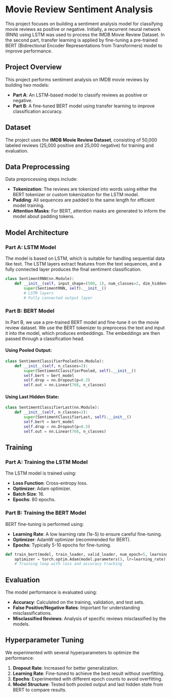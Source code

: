 # Movie Review Sentiment Analysis

This project focuses on building a sentiment analysis model for classifying movie reviews as positive or negative. Initially, a recurrent neural network (RNN) using LSTM was used to process the IMDB Movie Review Dataset. In the second part, transfer learning is applied by fine-tuning a pre-trained BERT (Bidirectional Encoder Representations from Transformers) model to improve performance.

## Project Overview

This project performs sentiment analysis on IMDB movie reviews by building two models:
- **Part A**: An LSTM-based model to classify reviews as positive or negative.
- **Part B**: A fine-tuned BERT model using transfer learning to improve classification accuracy.

## Dataset

The project uses the **IMDB Movie Review Dataset**, consisting of 50,000 labeled reviews (25,000 positive and 25,000 negative) for training and evaluation.

## Data Preprocessing

Data preprocessing steps include:
- **Tokenization**: The reviews are tokenized into words using either the BERT tokenizer or custom tokenization for the LSTM model.
- **Padding**: All sequences are padded to the same length for efficient model training.
- **Attention Masks**: For BERT, attention masks are generated to inform the model about padding tokens.

## Model Architecture

### Part A: LSTM Model
The model is based on LSTM, which is suitable for handling sequential data like text. The LSTM layers extract features from the text sequences, and a fully connected layer produces the final sentiment classification.

```python
class SentimentRNN(nn.Module):
    def __init__(self, input_shape=(500, 1), num_classes=2, dim_hidden=20, dropout_rate=0, network_type="LSTM"):
        super(SentimentRNN, self).__init__()
        # LSTM layers
        # Fully connected output layer
```

### Part B: BERT Model
In Part B, we use a pre-trained BERT model and fine-tune it on the movie review dataset. We use the BERT tokenizer to preprocess the text and input it into the model, which produces embeddings. The embeddings are then passed through a classification head.

#### Using Pooled Output:
```python
class SentimentClassifierPooled(nn.Module):
    def __init__(self, n_classes=2):
        super(SentimentClassifierPooled, self).__init__()
        self.bert = bert_model
        self.drop = nn.Dropout(p=0.3)
        self.out = nn.Linear(768, n_classes)
```

#### Using Last Hidden State:
```python
class SentimentClassifierLast(nn.Module):
    def __init__(self, n_classes=2):
        super(SentimentClassifierLast, self).__init__()
        self.bert = bert_model
        self.drop = nn.Dropout(p=0.3)
        self.out = nn.Linear(768, n_classes)
```

## Training

### Part A: Training the LSTM Model
The LSTM model is trained using:
- **Loss Function**: Cross-entropy loss.
- **Optimizer**: Adam optimizer.
- **Batch Size**: 16.
- **Epochs**: 80 epochs.

### Part B: Training the BERT Model
BERT fine-tuning is performed using:
- **Learning Rate**: A low learning rate (1e-5) to ensure careful fine-tuning.
- **Optimizer**: AdamW optimizer (recommended for BERT).
- **Epochs**: Typically 5-10 epochs for fine-tuning.

```python
def train_bert(model, train_loader, valid_loader, num_epoch=5, learning_rate=1e-5):
    optimizer = torch.optim.Adam(model.parameters(), lr=learning_rate)
    # Training loop with loss and accuracy tracking
```

## Evaluation

The model performance is evaluated using:
- **Accuracy**: Calculated on the training, validation, and test sets.
- **False Positive/Negative Rates**: Important for understanding misclassifications.
- **Misclassified Reviews**: Analysis of specific reviews misclassified by the models.

## Hyperparameter Tuning

We experimented with several hyperparameters to optimize the performance:
1. **Dropout Rate**: Increased for better generalization.
2. **Learning Rate**: Fine-tuned to achieve the best result without overfitting.
3. **Epochs**: Experimented with different epoch counts to avoid overfitting.
4. **Model Structure**: Tested both pooled output and last hidden state from BERT to compare results.



